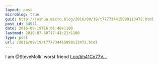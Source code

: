 ```yaml
---
layout: post
microblog: true
guid: http://joshua.micro.blog/2016/09/19/t777734415099113472.html
post_id: 34971
date: 2016-09-19T16:01:48+1100
lastmod: 2019-07-30T17:41:21+1100
type: post
url: /2016/09/19/t777734415099113472.html
---
```

I am @SteveMolk' worst friend [t.co/bh41Cn77V...](https://t.co/bh41Cn77V3)
